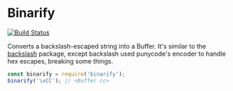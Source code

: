 # Binarify

[![Build Status](https://travis-ci.org/hintss/binarify.svg?branch=master)](https://travis-ci.org/hintss/binarify)

Converts a backslash-escaped string into a Buffer. It's similar to the [backslash](https://www.npmjs.com/package/backslash) package, except backslash used punycode's encoder to handle hex escapes, breaking some things.

```js
const binarify = require('binarify');
binarify('\xCC'); // <Buffer cc>
```
